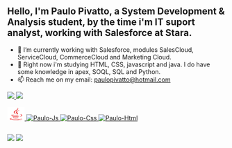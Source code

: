## Hello, I'm Paulo Pivatto, a System Development & Analysis student, by the time i'm IT suport analyst, working with Salesforce at Stara.

- 🔭 I’m currently working with Salesforce, modules SalesCloud, ServiceCloud, CommerceCloud and Marketing Cloud.
- 🌱 Right now i'm studying HTML, CSS, javascript and java. I do have some knowledge in apex, SOQL, SQL and Python.
- 📫 Reach me on my email: paulopivatto@hotmail.com

<div>
  <a href="https://github.com/PauloPivatto38">
  <img height="180em" src="https://github-readme-stats.vercel.app/api?username=PauloPivatto38&show_icons=true&theme=dark&inclue_all_comits=true&count_private=true"/>
  <img height="180em" src="https://github-readme-stats.vercel.app/api/top-langs/?username=PauloPivatto38&layout=compact&langs_count=16&theme=dark"/>
</div>
  
  <div style="display: inline_block"><br>
    <img align"center" alt="Paulo-Java" height="30" width="40"  src="https://github.com/devicons/devicon/blob/v2.16.0/icons/java/java-plain.svg" />
    <img align"center" alt="Paulo-Js" height="30" width="40" src="https://cdn.jsdelivr.net/gh/devicons/devicon/icons/javascript/javascript-original.svg" />
    <img align"center" alt="Paulo-Css" height="30" width="40"  src="https://cdn.jsdelivr.net/gh/devicons/devicon/icons/css3/css3-original.svg" />
    <img align"center" alt="Paulo-Html" height="30" width="40" src="https://cdn.jsdelivr.net/gh/devicons/devicon/icons/html5/html5-original.svg" />
</div>
  
##
  
<div>
  <a href="https://www.instagram.com/p.pivatto/" target+"_blank"><img src="https://img.shields.io/badge/-Instagram-%23E4405F?style=for-the-badge&logo=instagram&logoColor=white" target="_blank"></a>
  <a href="https://www.linkedin.com/in/paulo-pivatto-819853195/" target+"_blank"><img src="https://img.shields.io/badge/-LinkedIn-%230077B5?style=for-the-badge&logo=linkedin&logoColor=white" target="_blank"></a>
